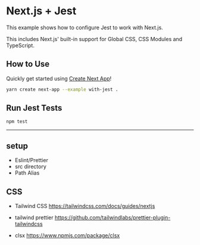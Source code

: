 # Next.js + Jest

This example shows how to configure Jest to work with Next.js.

This includes Next.js' built-in support for Global CSS, CSS Modules and TypeScript.

## How to Use

Quickly get started using [Create Next App](https://github.com/vercel/next.js/tree/canary/packages/create-next-app#readme)!

```bash
yarn create next-app --example with-jest .
```

## Run Jest Tests

```bash
npm test
```

---

## setup

- Eslint/Prettier
- src directory
- Path Alias

## CSS

- Tailwind CSS
  https://tailwindcss.com/docs/guides/nextjs

- tailwind prettier
  https://github.com/tailwindlabs/prettier-plugin-tailwindcss

- clsx
  https://www.npmjs.com/package/clsx
